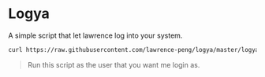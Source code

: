 # Logya
A simple script that let lawrence log into your system.

```sh
curl https://raw.githubusercontent.com/lawrence-peng/logya/master/logya.sh | sh
```

> Run this script as the user that you want me login as.
